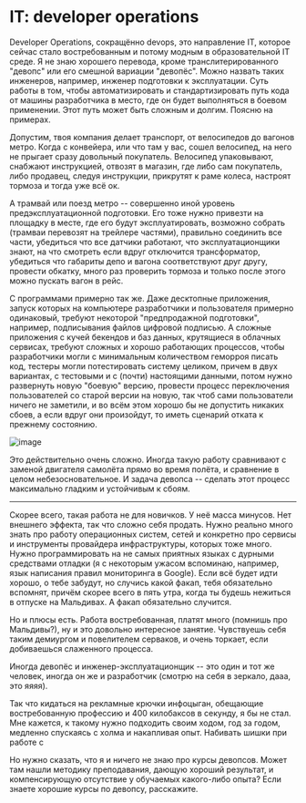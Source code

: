 # IT: developer operations

Developer Operations, сокращённо devops, это направление IT, которое сейчас стало востребованным и потому модным в образовательной IT среде. Я не знаю хорошего перевода, кроме транслитерированного "девопс" или его смешной вариации "девопёс". Можно назвать таких инженеров, например, инженер подготовки к эксплуатации. Суть работы в том, чтобы автоматизировать и стандартизировать путь кода от машины разработчика в место, где он будет выполняться в боевом применении. Этот путь может быть сложным и долгим. Поясню на примерах.

Допустим, твоя компания делает транспорт, от велосипедов до вагонов метро. Когда с конвейера, или что там у вас, сошел велосипед, на него не прыгает сразу довольный покупатель. Велосипед упаковывают, снабжают инструкцией, отвозят в магазин, где либо сам покупатель, либо продавец, следуя инструкции, прикрутят к раме колеса, настроят тормоза и тогда уже всё ок.

А трамвай или поезд метро -- совершенно иной уровень предэксплуатационной подготовки. Его тоже нужно привезти на площадку в месте, где его будут эксплуатировать, возможно собрать (трамваи перевозят на трейлере частями), правильно соединить все части, убедиться что все датчики работают, что эксплуатационщики знают, на что смотреть если вдруг отключится трансформатор, убедиться что габариты депо и вагона соответствуют друг другу, провести обкатку, много раз проверить тормоза и только после этого можно пускать вагон в рейс.

С программами примерно так же. Даже десктопные приложения, запуск которых на компьютере разработчики и пользователя примерно одинаковый, требуют некоторой "предпродажной подготовки", например, подписывания файлов цифровой подписью. А сложные приложения с кучей бекендов и баз данных, крутящиеся в облачных сервисах, требуют сложных и хорошо работающих процессов, чтобы разработчики могли с минимальным количеством геморроя писать код, тестеры могли потестировать систему целиком, причем в двух вариантах, с тестовыми и с (почти) настоящими данными, потом нужно развернуть новую "боевую" версию, провести процесс переключения пользователей со старой версии на новую, так чтоб сами пользователи ничего не заметили, и во всём этом хорошо бы не допустить никаких сбоев, а если вдруг они произойдут, то иметь сценарий отката к прежнему состоянию.

![image](https://user-images.githubusercontent.com/2028330/194957061-0dc639eb-5b64-4708-b6ab-7084e85a2e80.png)

Это действительно очень сложно. Иногда такую работу сравнивают с заменой двигателя самолёта прямо во время полёта, и сравнение в целом небезосновательное. И задача девопса -- сделать этот процесс максимально гладким и устойчивым к сбоям.

----

Скорее всего, такая работа не для новичков. У неё масса минусов. Нет внешнего эффекта, так что сложно себя продать. Нужно реально много знать про работу операционных систем, сетей и конкретно про сервисы и инструменты провайдера инфраструктуры, которых тоже много. Нужно программировать на не самых приятных языках с дурными средствами отладки (я с некоторым ужасом вспоминаю, например, язык написания правил мониторинга в Google). Если всё будет идти хорошо, о тебе забудут, но случись какой факап, тебя обязательно вспомнят, причём скорее всего в пять утра, когда ты будешь нежиться в отпуске на Мальдивах. А факап обязательно случится.

Но и плюсы есть. Работа востребованная, платят много (помнишь про Мальдивы?), ну и это довольно интересное занятие. Чувствуешь себя таким демиургом и повелителем серваков, и очень торкает, если добиваешься слаженного процесса.

Иногда девопёс и инженер-эксплуатационщик -- это один и тот же человек, иногда он же и разработчик (смотрю на себя в зеркало, дааа, это яяяя). 

Так что кидаться на рекламные крючки инфоцыган, обещающие востребованную профессию и 400 килобаксов в секунду, я бы не стал. Мне кажется, к такому нужно подходить своим ходом, год за годом, медленно спускаясь с холма и накапливая опыт. Набивать шишки при работе с 

Но нужно сказать, что я и ничего не знаю про курсы девопсов. Может там нашли методику преподавания, дающую хороший результат, и компенсирующую отсутствие у обучаемых какого-либо опыта? Если знаете хорошие курсы по девопсу, расскажите.
